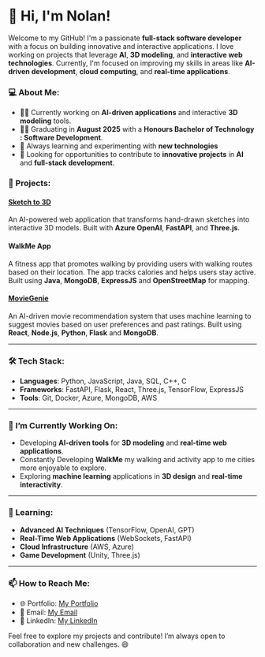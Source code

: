 # 👋 Hi, I'm Nolan!

Welcome to my GitHub! I'm a passionate **full-stack software developer** with a focus on building innovative and interactive applications. I love working on projects that leverage **AI**, **3D modeling**, and **interactive web technologies**. Currently, I'm focused on improving my skills in areas like **AI-driven development**, **cloud computing**, and **real-time applications**.

### 💻 About Me:
- 👨‍💻 Currently working on **AI-driven applications** and interactive **3D modeling** tools.
- 🧑‍🎓 Graduating in **August 2025** with a **Honours Bachelor of Technology : Software Development**.
- 🌱 Always learning and experimenting with **new technologies**
- 🚀 Looking for opportunities to contribute to **innovative projects** in **AI** and **full-stack development**.

### 🚀 Projects:

#### **[Sketch to 3D](https://github.com/NolanS55/sketch-to-3d)**
An AI-powered web application that transforms hand-drawn sketches into interactive 3D models. Built with **Azure OpenAI**, **FastAPI**, and **Three.js**.

#### **WalkMe App**
A fitness app that promotes walking by providing users with walking routes based on their location. The app tracks calories and helps users stay active. Built using **Java**, **MongoDB**, **ExpressJS** and **OpenStreetMap** for mapping.

#### **[MovieGenie](https://github.com/NolanS55/Movie-Genie)**
An AI-driven movie recommendation system that uses machine learning to suggest movies based on user preferences and past ratings. Built using **React**, **Node.js**, **Python**, **Flask** and **MongoDB**.

---

### 🛠 Tech Stack:
- **Languages**: Python, JavaScript, Java, SQL, C++, C
- **Frameworks**: FastAPI, Flask, React, Three.js, TensorFlow, ExpressJS
- **Tools**: Git, Docker, Azure, MongoDB, AWS

---

### 🔭 I’m Currently Working On:
- Developing **AI-driven tools** for **3D modeling** and **real-time web applications**.
- Constantly Developing **WalkMe** my walking and activity app to me cities more enjoyable to explore.
- Exploring **machine learning** applications in **3D design** and **real-time interactivity**.

---

### 🌱 Learning:
- **Advanced AI Techniques** (TensorFlow, OpenAI, GPT)
- **Real-Time Web Applications** (WebSockets, FastAPI)
- **Cloud Infrastructure** (AWS, Azure)
- **Game Development** (Unity, Three.js)

---

### 📫 How to Reach Me:
- 🌐 Portfolio: [My Portfolio](https://nolan-smith-portfolio.vercel.app/)
- 📧 Email: [My Email](mailto:nolan4smith@gmail.com)
- 💼 LinkedIn: [My LinkedIn](https://www.linkedin.com/in/nolan-smith-07a79a1a9/)


Feel free to explore my projects and contribute! I’m always open to collaboration and new challenges. 😄
